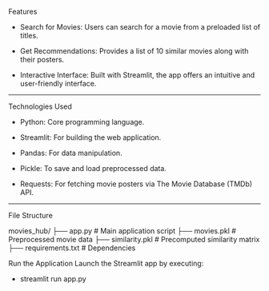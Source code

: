 Features

 - Search for Movies: Users can search for a movie from a preloaded list of titles.

 - Get Recommendations: Provides a list of 10 similar movies along with their posters.

 - Interactive Interface: Built with Streamlit, the app offers an intuitive and user-friendly interface.

----------------------------------------------------------------------------------------------------------

Technologies Used

 - Python: Core programming language.

 - Streamlit: For building the web application.

 - Pandas: For data manipulation.

 - Pickle: To save and load preprocessed data.

 - Requests: For fetching movie posters via The Movie Database (TMDb) API.

 -------------------------------------------------------------------------------------------------------------

File Structure

 movies_hub/
├── app.py              # Main application script
├── movies.pkl          # Preprocessed movie data
├── similarity.pkl      # Precomputed similarity matrix
├── requirements.txt    # Dependencies

Run the Application
Launch the Streamlit app by executing:
 - streamlit run app.py